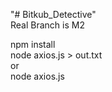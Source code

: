"# Bitkub_Detective"  <br>
Real Branch is M2


npm install <br>
node axios.js > out.txt <br>
or <br>
node axios.js <br>

